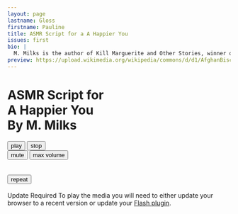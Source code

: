 ```yaml
---
layout: page
lastname: Gloss
firstname: Pauline
title: ASMR Script for a A Happier You
issues: first
bio: |
  M. Milks is the author of Kill Marguerite and Other Stories, winner of the 2015 Devil’s Kitchen Reading Award in Fiction and a Lambda Literary Award finalist; as well as three chapbooks, most recently The Feels, an exploration of fan fiction and affect. They are editor of The &NOW Awards 3: The Best Innovative Writing, 2011-2013 and co-editor of Asexualities: Feminist and Queer Perspectives.
preview: https://upload.wikimedia.org/wikipedia/commons/d/d1/AfghanBiscuit.jpg
---
```





<div class="story-wrapper">
	<div class="story">
	<div class="title"><h1>ASMR Script for <br>A Happier You<br><span class="smaller">By M. Milks</span></h1>
</div>

<div id="jquery_jplayer_1" class="jp-jplayer"></div>
<div id="jp_container_1" class="jp-audio" role="application" aria-label="media player">
	<div class="jp-type-single">
		<div class="jp-gui jp-interface">
			<div class="jp-controls">
				<button class="jp-play" role="button" tabindex="0">play</button>
				<button class="jp-stop" role="button" tabindex="0">stop</button>
			</div>
			<div class="jp-progress">
				<div class="jp-seek-bar">
					<div class="jp-play-bar"></div>
				</div>
			</div>
			<div class="jp-volume-controls">
				<button class="jp-mute" role="button" tabindex="0">mute</button>
				<button class="jp-volume-max" role="button" tabindex="0">max volume</button>
				<div class="jp-volume-bar">
					<div class="jp-volume-bar-value"></div>
				</div>
			</div>
			<div class="jp-time-holder">
				<div class="jp-current-time" role="timer" aria-label="time">&nbsp;</div>
				<div class="jp-duration" role="timer" aria-label="duration">&nbsp;</div>
				<div class="jp-toggles">
					<button class="jp-repeat" role="button" tabindex="0">repeat</button>
				</div>
			</div>
		</div>
		<div class="jp-details">
			<div class="jp-title" aria-label="title">&nbsp;</div>
		</div>
		<div class="jp-no-solution">
			<span>Update Required</span>
			To play the media you will need to either update your browser to a recent version or update your <a href="http://get.adobe.com/flashplayer/" target="_blank">Flash plugin</a>.
		</div>
	</div>
</div>

</div>

